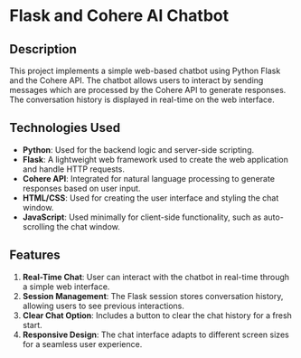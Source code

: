 # Flask and Cohere AI Chatbot

## Description

This project implements a simple web-based chatbot using Python Flask and the Cohere API. The chatbot allows users to interact by sending messages which are processed by the Cohere API to generate responses. The conversation history is displayed in real-time on the web interface.

## Technologies Used

- **Python**: Used for the backend logic and server-side scripting.
- **Flask**: A lightweight web framework used to create the web application and handle HTTP requests.
- **Cohere API**: Integrated for natural language processing to generate responses based on user input.
- **HTML/CSS**: Used for creating the user interface and styling the chat window.
- **JavaScript**: Used minimally for client-side functionality, such as auto-scrolling the chat window.

## Features

1. **Real-Time Chat**: User can interact with the chatbot in real-time through a simple web interface.
2. **Session Management**: The Flask session stores conversation history, allowing users to see previous interactions.
3. **Clear Chat Option**: Includes a button to clear the chat history for a fresh start.
4. **Responsive Design**: The chat interface adapts to different screen sizes for a seamless user experience.

